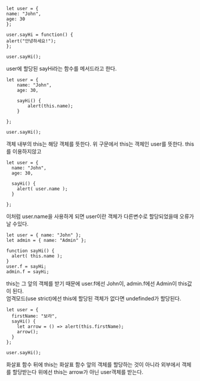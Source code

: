 ```
let user = {
name: "John",
age: 30
};

user.sayHi = function() {
alert("안녕하세요!");
};

user.sayHi();
```
user에 할당된 sayHi라는 함수를 메서드라고 한다.
```
let user = {
    name: "John",
    age: 30,

    sayHi() {
        alert(this.name);
    }

};

user.sayHi();
```
객체 내부의 this는 해당 객체를 뜻한다. 위 구문에서 this는 객체인 user를 뜻한다. this를 이용하지않고
```
let user = {
  name: "John",
  age: 30,

  sayHi() {
    alert( user.name );
  }

};
```
이처럼 user.name을 사용하게 되면 user이란 객체가 다른변수로 할당되었을때 오류가 날 수있다.
```
let user = { name: "John" };
let admin = { name: "Admin" };

function sayHi() {
  alert( this.name );
}
user.f = sayHi;
admin.f = sayHi;
```
this는 그 앞의 객체를 받기 때문에 user.f에선 John이, admin.f에선 Admin이 this값이 된다.<br>
엄격모드(use strict)에선 this에 할당된 객체가 없다면 undefinded가 할당된다.
```
let user = {
  firstName: "보라",
  sayHi() {
    let arrow = () => alert(this.firstName);
    arrow();
  }
};

user.sayHi();
```
화살표 함수 뒤에 this는 화살표 함수 앞의 객체를 할당하는 것이 아니라 외부에서 객체를 할당받는다 위에선 this는 arrow가 아닌 user객체를 받는다.

